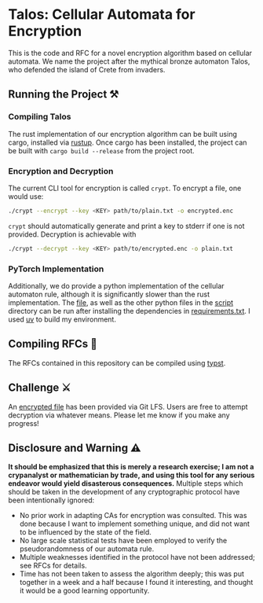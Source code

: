 # Talos: Cellular Automata for Encryption
This is the code and RFC for a novel encryption algorithm based on cellular automata. We name the project after the mythical bronze automaton Talos, who defended the island of Crete from invaders.

## Running the Project ⚒️
### Compiling Talos
The rust implementation of our encryption algorithm can be built using cargo, installed via [rustup](https://rustup.rs/). Once cargo has been installed, the project can be built with `cargo build --release` from the project root.

### Encryption and Decryption
The current CLI tool for encryption is called `crypt`. To encrypt a file, one would use:
```zsh
./crypt --encrypt --key <KEY> path/to/plain.txt -o encrypted.enc
```

`crypt` should automatically generate and print a key to stderr if one is not provided. Decryption is achievable with
```zsh
./crypt --decrypt --key <KEY> path/to/encrypted.enc -o plain.txt
```

### PyTorch Implementation
Additionally, we do provide a python implementation of the cellular automaton rule, although it is significantly slower than the rust implementation. The [file](script/gpu_implementation.py), as well as the other python files in the [script](script) directory can be run after installing the dependencies in [requirements.txt](script/requirements.txt). I used [uv](https://docs.astral.sh/uv/) to build my environment.

## Compiling RFCs 📝
The RFCs contained in this repository can be compiled using [typst](https://typst.app/).

## Challenge ⚔️
An [encrypted file](data/challenge.encrypted) has been provided via Git LFS. Users are free to attempt decryption via whatever means. Please let me know if you make any progress!

## Disclosure and Warning ⚠️
**It should be emphasized that this is merely a research exercise; I am not a crypanalyst or mathematician by trade, and using this tool for any serious endeavor would yield disasterous consequences.**
Multiple steps which should be taken in the development of any cryptographic protocol have been intentionally ignored:
- No prior work in adapting CAs for encryption was consulted. This was done because I want to implement something unique, and did not want to be influenced by the state of the field.
- No large scale statistical tests have been employed to verify the pseudorandomness of our automata rule.
- Multiple weaknesses identified in the protocol have not been addressed; see RFCs for details.
- Time has not been taken to assess the algorithm deeply; this was put together in a week and a half because I found it interesting, and thought it would be a good learning opportunity.

